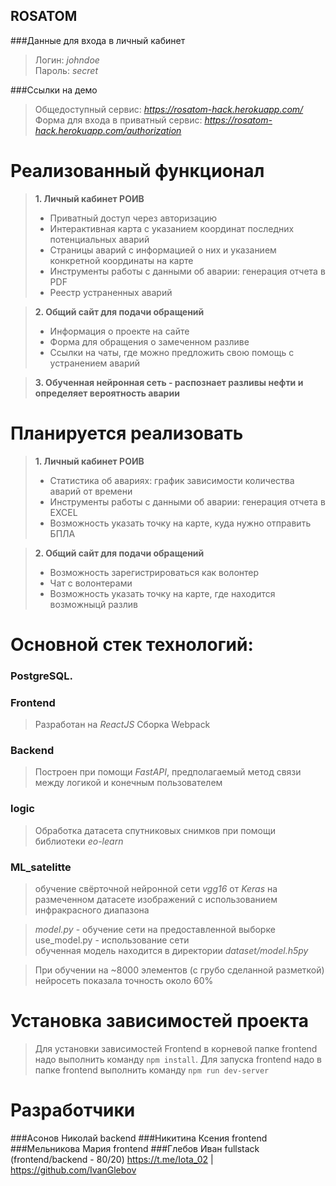 ## ROSATOM

###Данные для входа в личный кабинет
>Логин: *johndoe* \
>Пароль: *secret*

###Ссылки на демо
>Общедоступный сервис: *https://rosatom-hack.herokuapp.com/* \
>Форма для входа в приватный сервис: *https://rosatom-hack.herokuapp.com/authorization*

# Реализованный функционал

>**1. Личный кабинет РОИВ**
>   - Приватный доступ через авторизацию
>   - Интерактивная карта с указанием координат последних потенциальных аварий
>   - Страницы аварий с информацией о них и указанием конкретной координаты на карте
>   - Инструменты работы с данными об аварии: генерация отчета в PDF
>   - Реестр устраненных аварий


>**2. Общий сайт для подачи обращений**
>    - Информация о проекте на сайте
>    - Форма для обращения о замеченном разливе
>    - Ссылки на чаты, где можно предложить свою помощь с устранением аварий

>**3. Обученная нейронная сеть - распознает разливы нефти и определяет вероятность аварии**

# Планируется реализовать

>**1. Личный кабинет РОИВ**
>   - Статистика об авариях: график зависимости количества аварий от времени
>   - Инструменты работы с данными об аварии: генерация отчета в EXCEL
>   - Возможность указать точку на карте, куда нужно отправить БПЛА

>**2. Общий сайт для подачи обращений**  
>   - Возможность зарегистрироваться как волонтер
>   - Чат с волонтерами 
>   - Возможность указать точку на карте, где находится возможныцй разлив

# Основной стек технологий:
### PostgreSQL.

### Frontend
>Разработан на *ReactJS*
>Сборка Webpack

### Backend
>Построен при помощи *FastAPI*, предполагаемый метод связи
между логикой и конечным пользователем

### logic
>Обработка датасета спутниковых снимков при помощи библиотеки 
*eo-learn* 

### ML_satelitte
>обучение свёрточной нейронной сети *vgg16* от *Keras* на размеченном
датасете изображений с использованием инфракрасного диапазона

>*model.py* - обучение сети на предоставленной выборке \
use_model.py - использование сети\
обученная модель находится в директории *dataset/model.h5py*

>При обучении на ~8000 элементов (с грубо сделанной разметкой) 
нейросеть показала точность около 60%

# Установка зависимостей проекта
>Для установки зависимостей Frontend в корневой папке frontend надо выполнить команду `npm install`.
>Для запуска frontend надо в папке frontend выполнить команду `npm run dev-server`

# Разработчики

###Асонов Николай backend
###Никитина Ксения frontend
###Мельникова Мария frontend
###Глебов Иван fullstack (frontend/backend - 80/20) https://t.me/Iota_02 | https://github.com/IvanGlebov
